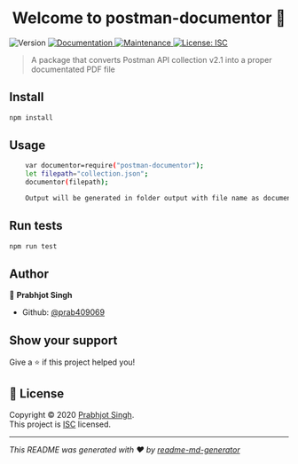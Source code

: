 <h1 align="center">Welcome to postman-documentor 👋</h1>
<p>
  <img alt="Version" src="https://img.shields.io/badge/version-1.0.0-blue.svg?cacheSeconds=2592000" />
  <a href="https://github.com/prab409069/Postman-Documentor#readme" target="_blank">
    <img alt="Documentation" src="https://img.shields.io/badge/documentation-yes-brightgreen.svg" />
  </a>
  <a href="https://github.com/prab409069/Postman-Documentor/graphs/commit-activity" target="_blank">
    <img alt="Maintenance" src="https://img.shields.io/badge/Maintained%3F-yes-green.svg" />
  </a>
  <a href="https://github.com/prab409069/Postman-Documentor/blob/master/LICENSE" target="_blank">
    <img alt="License: ISC" src="https://img.shields.io/github/license/prab409069/postman-documentor" />
  </a>
</p>

> A package that converts Postman API collection v2.1 into a proper documentated PDF file

## Install

```sh
npm install
```

## Usage

```sh
    var documentor=require("postman-documentor");
    let filepath="collection.json";
    documentor(filepath);

    Output will be generated in folder output with file name as documentation.pdf.
```

## Run tests

```sh
npm run test
```

## Author

👤 **Prabhjot Singh**

* Github: [@prab409069](https://github.com/prab409069)

## Show your support

Give a ⭐️ if this project helped you!

## 📝 License

Copyright © 2020 [Prabhjot Singh](https://github.com/prab409069).<br />
This project is [ISC](https://github.com/prab409069/Postman-Documentor/blob/master/LICENSE) licensed.

***
_This README was generated with ❤️ by [readme-md-generator](https://github.com/kefranabg/readme-md-generator)_
